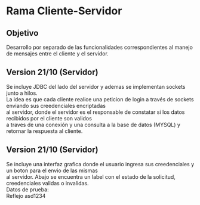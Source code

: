 # Rama Cliente-Servidor

## Objetivo
Desarrollo por separado de las funcionalidades correspondientes al manejo de mensajes entre el cliente y el servidor.

## Version 21/10 (Servidor)

Se incluye JDBC del lado del servidor y ademas se implementan sockets junto a hilos.  
La idea es que cada cliente realice una peticion de login a través de sockets enviando sus creedenciales encriptadas  
al servidor, donde el servidor es el responsable de constatar si los datos recibidos por el cliente son validos  
a traves de una conexión y una consulta a la base de datos (MYSQL) y retornar la respuesta al cliente.

## Version 21/10 (Servidor)
Se incluye una interfaz grafica donde el usuario ingresa sus creedenciales y un boton para el envio de las mismas  
al servidor.
Abajo se encuentra un label con el estado de la solicitud, creedenciales validas o invalidas.  
Datos de prueba:  
Reflejo
asd1234